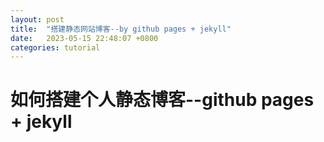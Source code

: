 ```yaml
---
layout: post
title:  "搭建静态网站博客--by github pages + jekyll"
date:   2023-05-15 22:48:07 +0800
categories: tutorial
---
```


# 如何搭建个人静态博客--github pages + jekyll


